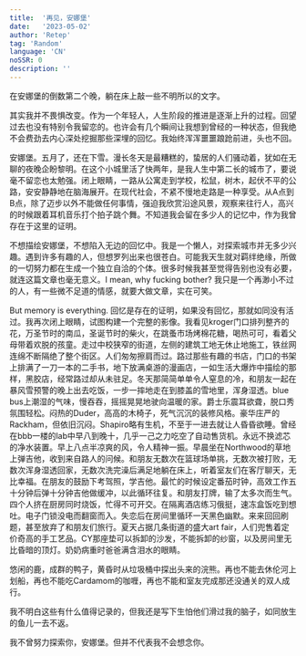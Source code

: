```yaml
---
title:  '再见，安娜堡'
date:   '2023-05-02'
author: 'Retep' 
tag: 'Random'
language: 'CN'
noSSR: 0
description: ''
---
```


在安娜堡的倒数第二个晚，躺在床上敲一些不明所以的文字。

其实我并不畏惧改变。作为一个年轻人，人生阶段的推进是逐渐上升的过程。回望过去也没有特别令我留恋的。也许会有几个瞬间让我想到曾经的一种状态，但我绝不会费劲去内心深处挖掘那些深埋的回忆。我始终浑浑噩噩踉跄前进，头也不回。

安娜堡。五月了，还在下雪。漫长冬天是最糟糕的，蛰居的人们骚动着，犹如在无聊的夜晚企盼黎明。在这个小城里活了快两年，是我人生中第二长的城市了，要说毫不留恋也太勉强。闭上眼睛，一路从公寓走到学校，松鼠，树木，起伏不平的公路，安安静静地在脑海展开。在现代社会，不紧不慢地走路是一种享受。从A点到B点，除了迈步以外不能做任何事情，强迫我欣赏沿途风景，观察来往行人，高兴的时候跟着耳机音乐打个拍子跳个舞。不知道我会留在多少人的记忆中，作为我曾存在于这里的证明。

不想描绘安娜堡，不想陷入无边的回忆中。我是一个懒人，对探索城市并无多少兴趣。遇到许多有趣的人，但想罗列出来也很苍白。可能我天生就对羁绊绝缘，所做的一切努力都在生成一个独立自洽的个体。很多时候我甚至觉得告别也没有必要，就连这篇文章也毫无意义。I mean, why fucking bother? 我只是一个再渺小不过的人，有一些微不足道的情感，就要大做文章，实在可笑。

But memory is everything. 回忆是存在的证明，如果没有回忆，那就如同没有活过。我再次闭上眼睛，试图构建一个完整的影像。我看见kroger门口排列整齐的花，万圣节时的南瓜，圣诞节时的柴火，在跳蚤市场烤棉花糖，喝热可可，看着父母带着欢脱的孩童。走过中校狭窄的街道，左侧的建筑工地无休止地施工，铁丝网连绵不断隔绝了整个街区。人们匆匆擦肩而过。路过那些有趣的书店，门口的书架上排满了一刀一本的二手书，地下放满桌游的漫画店，一如生活大爆炸中描绘的那样，黑胶店，经常路过却从未驻足。冬天那简简单单令人窒息的冷，和朋友一起在暴风雪预警的晚上出去吃饭，一步一摔地走在到膝盖的雪地里，浑身湿透。blue bus上潮湿的气味，慢吞吞，摇摇晃晃地驶向温暖的家。爵士乐震耳欲聋，脱口秀氛围轻松。闷热的Duder，高高的木椅子，死气沉沉的装修风格。豪华庄严的Rackham，但依旧沉闷。Shapiro略有生机，不至于一进去就让人昏昏欲睡。曾经在bbb一楼的lab中早八到晚十，几乎一己之力吃空了自动售货机。永远不换滤芯的净水装置。早上八点半凉爽的风，令人精神一振。早晨坐在Northwood的草地上弹吉他，收到来自路人的问候。和朋友无数次在篮球场单挑，无数次被打败，无数次浑身湿透回家，无数次洗完澡后满足地躺在床上，听着室友们在客厅聊天，无比幸福。在朋友的鼓励下考驾照，学吉他。最忙的时候设定番茄时钟，高效工作五十分钟后弹十分钟吉他做缓冲，以此循环往复。和朋友打牌，输了太多次而生气。四个人挤在厨房同时烧饭，忙得不可开交。在隔离酒店练习俄挺，速冻盒饭吃到想吐。电子门锁没电而翻窗而入。失恋后在房间里循环一天黑色幽默。来来回回刷题，甚至放弃了和朋友们旅行。夏天占据几条街道的盛大art fair，人们兜售着定价奇高的手工艺品。CY那座垫可以拆卸的沙发，不能拆卸的纱窗，以及房间里无比昏暗的顶灯。奶奶病重时爸爸满含泪水的眼睛。

悠闲的鹿，成群的鸭子，黄昏时从垃圾桶中探出头来的浣熊。再也不能去休伦河上划船，再也不能吃Cardamom的咖喱，再也不能和室友完成那还没通关的双人成行。


我不明白这些有什么值得记录的，但我还是写下生怕他们滑过我的脑子，如同放生的鱼儿一去不返。

我不曾努力探索你，安娜堡。但并不代表我不会想念你。

